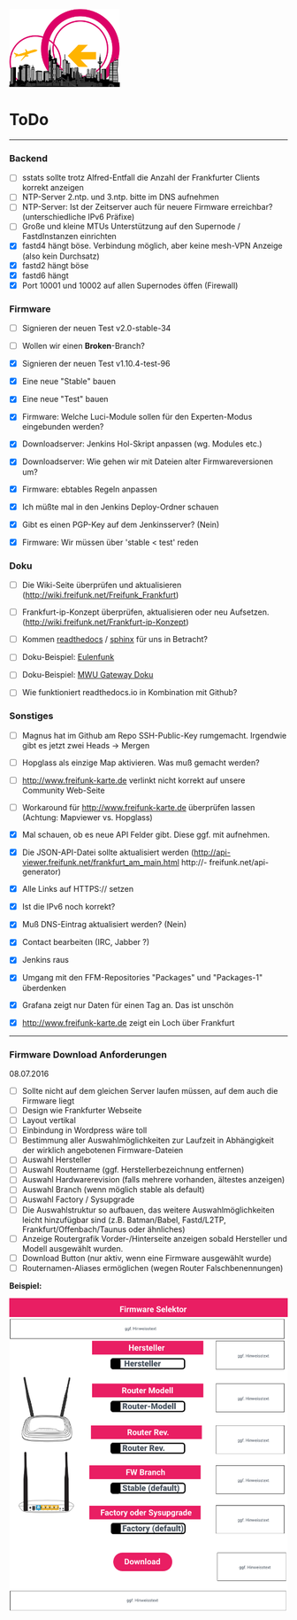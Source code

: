 ![Logo](https://raw.githubusercontent.com/oszilloskop/DiesUndDas/master/images/logo-ffm.png)  

# ToDo

---

### Backend
- [ ] sstats sollte trotz Alfred-Entfall die Anzahl der Frankfurter Clients korrekt anzeigen
- [ ] NTP-Server 2.ntp. und 3.ntp. bitte im DNS aufnehmen  
- [ ] NTP-Server: Ist der Zeitserver auch für neuere Firmware erreichbar? (unterschiedliche IPv6 Präfixe)  
- [ ] Große und kleine MTUs Unterstützung auf den Supernode / FastdInstanzen einrichten  
- [x] fastd4 hängt böse. Verbindung möglich, aber keine mesh-VPN Anzeige (also kein Durchsatz)  
- [x] fastd2 hängt böse  
- [x] fastd6 hängt  
- [x] Port 10001 und 10002 auf allen Supernodes öffen (Firewall)  

### Firmware 

- [ ] Signieren der neuen Test v2.0-stable-34
- [ ] Wollen wir einen **Broken**-Branch?  
- [x] Signieren der neuen Test v1.10.4-test-96
- [x] Eine neue "Stable" bauen  
- [x] Eine neue "Test" bauen  
- [x] Firmware: Welche Luci-Module sollen für den Experten-Modus eingebunden werden?  
- [x] Downloadserver: Jenkins Hol-Skript anpassen (wg. Modules etc.)  
- [x] Downloadserver: Wie gehen wir mit Dateien alter Firmwareversionen um? 
- [x] Firmware: ebtables Regeln anpassen  
- [x] Ich müßte mal in den Jenkins Deploy-Ordner schauen  
- [x] Gibt es einen PGP-Key auf dem Jenkinsserver? (Nein)  
- [x] Firmware: Wir müssen über 'stable < test' reden  


### Doku

- [ ] Die Wiki-Seite überprüfen und aktualisieren (http://wiki.freifunk.net/Freifunk_Frankfurt)  
- [ ] Frankfurt-ip-Konzept überprüfen, aktualisieren oder neu Aufsetzen. (http://wiki.freifunk.net/Frankfurt-ip-Konzept)  
- [ ] Kommen [readthedocs](https://docs.readthedocs.io/en/latest/) / [sphinx](http://www.sphinx-doc.org/en/stable/) für uns in Betracht?
 - [ ] Doku-Beispiel: [Eulenfunk](http://eulenfunk.readthedocs.io/en/stable/)  
 - [ ] Doku-Beispiel: [MWU Gateway Doku](http://gluon-gateway-doku.readthedocs.io/de/latest/index.html)  
 - [ ] Wie funktioniert readthedocs.io in Kombination mit Github?  



### Sonstiges
- [ ] Magnus hat im Github am Repo SSH-Public-Key rumgemacht. Irgendwie gibt es jetzt zwei Heads -> Mergen
- [ ] Hopglass als einzige Map aktivieren. Was muß gemacht werden?
- [ ] http://www.freifunk-karte.de verlinkt nicht korrekt auf unsere Community Web-Seite  
 - [ ] Workaround für http://www.freifunk-karte.de überprüfen lassen (Achtung: Mapviewer vs. Hopglass) 
- [x] Mal schauen, ob es neue API Felder gibt. Diese ggf. mit aufnehmen.
- [x] Die JSON-API-Datei sollte aktualisiert werden (http://api-viewer.freifunk.net/frankfurt_am_main.html http://- freifunk.net/api-generator) 
 - [x] Alle Links auf HTTPS:// setzen
 - [x] Ist die IPv6 noch korrekt?
 - [x] Muß DNS-Eintrag aktualisiert werden? (Nein)
 - [x] Contact bearbeiten (IRC, Jabber ?)
 - [x] Jenkins raus 
- [x] Umgang mit den FFM-Repositories "Packages" und "Packages-1" überdenken  
- [x] Grafana zeigt nur Daten für einen Tag an. Das ist unschön  
- [x] http://www.freifunk-karte.de zeigt ein Loch über Frankfurt  


---


### Firmware Download Anforderungen

08.07.2016

- [ ] Sollte nicht auf dem gleichen Server laufen müssen, auf dem auch die Firmware liegt  
- [ ] Design wie Frankfurter Webseite  
- [ ] Layout vertikal 
- [ ] Einbindung in Wordpress wäre toll  
- [ ] Bestimmung aller Auswahlmöglichkeiten zur Laufzeit in Abhängigkeit der wirklich angebotenen Firmware-Dateien   
 - [ ] Auswahl Hersteller  
 - [ ] Auswahl Routername  (ggf. Herstellerbezeichnung entfernen)
 - [ ] Auswahl Hardwarerevision (falls mehrere vorhanden, ältestes anzeigen)  
 - [ ] Auswahl Branch (wenn möglich stable als default)   
 - [ ] Auswahl Factory / Sysupgrade
 - [ ] Die Auswahlstruktur so aufbauen, das weitere Auswahlmöglichkeiten leicht hinzufügbar sind (z.B. Batman/Babel, Fastd/L2TP, Frankfurt/Offenbach/Taunus oder ähnliches)
- [ ] Anzeige Routergrafik Vorder-/Hinterseite anzeigen sobald Hersteller und Modell ausgewählt wurden.
- [ ] Download Button (nur aktiv, wenn eine Firmware ausgewählt wurde)  
- [ ] Routernamen-Aliases ermöglichen (wegen Router Falschbenennungen)

**Beispiel:**  

![Design](https://raw.githubusercontent.com/oszilloskop/DiesUndDas/master/images/fw-downloader-design-01.png)  
